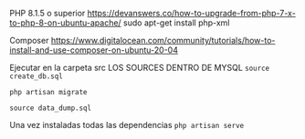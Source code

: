 PHP 8.1.5 o superior
https://devanswers.co/how-to-upgrade-from-php-7-x-to-php-8-on-ubuntu-apache/
sudo apt-get install php-xml

Composer
https://www.digitalocean.com/community/tutorials/how-to-install-and-use-composer-on-ubuntu-20-04


Ejecutar en la carpeta src
LOS SOURCES DENTRO DE MYSQL
`source create_db.sql`

`php artisan migrate`

`source data_dump.sql`

Una vez instaladas todas las dependencias
`php artisan serve`